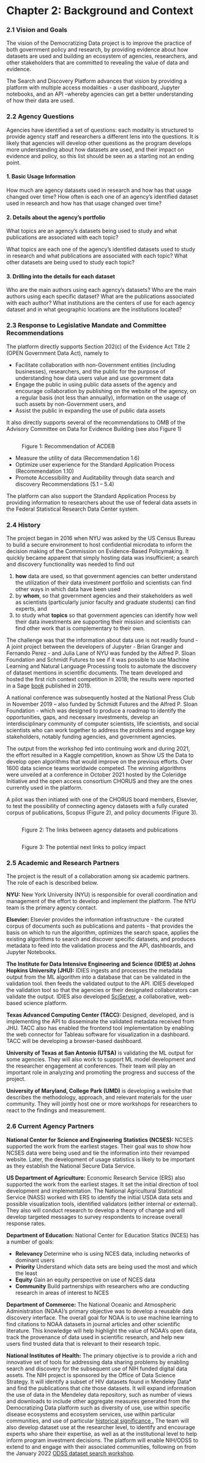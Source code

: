 # Chapter 2: Background and Context

### 2.1   Vision and Goals

The vision of the Democratizing Data project is to improve the practice of both government policy and research, by providing evidence about how datasets are used and building an ecosystem of agencies, researchers, and other stakeholders that are committed to revealing the value of data and evidence.

The Search and Discovery Platform advances that vision by providing a platform with multiple access modalities - a user dashboard, Jupyter notebooks, and an API -whereby agencies can get a better understanding of how their data are used.



### 2.2   Agency Questions

Agencies have identified a set of questions: each modality is structured to provide agency staff and researchers a different lens into the questions. It is likely that agencies will develop other questions as the program develops more understanding about how datasets are used, and their impact on evidence and policy, so this list should be seen as a starting not an ending point.

#### 1.   Basic Usage Information

How much are agency datasets used in research and how has that usage changed over time? How often is each one of an agency’s identified dataset used in research and how has that usage changed over time?

#### **2.   Details about the agency’s portfolio**

What topics are an agency’s datasets being used to study and what publications are associated with each topic?

What topics are each one of the agency’s identified datasets used to study in research and what publications are associated with each topic? What other datasets are being used to study each topic?

#### 3.   Drilling into the details for each dataset

Who are the main authors using each agency’s datasets? Who are the main authors using each specific dataset? What are the publications associated with each author? What institutions are the centers of use for each agency dataset and in what geographic locations are the institutions located?



### 2.3   Response to Legislative Mandate and Committee Recommendations

The platform directly supports Section 202(c) of the Evidence Act Title 2 (OPEN Government Data Act), namely to

* Facilitate collaboration with non-Government entities (including businesses), researchers, and the public for the purpose of understanding how data users value and use government data
* Engage the public in using public data assets of the agency and encourage collaboration by publishing on the website of the agency, on a regular basis (not less than annually), information on the usage of such assets by non-Government users, and
* Assist the public in expanding the use of public data assets

It also directly supports several of the recommendations to OMB of the Advisory Committee on Data for Evidence Building (see also Figure 1)

<figure><img src=".gitbook/assets/Screenshot 2023-03-13 at 3.28.32 PM.png" alt=""><figcaption><p>Figure 1: Recommendation of ACDEB</p></figcaption></figure>

* Measure the utility of data (Recommendation 1.6)
* Optimize user experience for the Standard Application Process (Recommendation 1.10)
* Promote Accessibility and Auditability through data search and discovery Recommendations (5.1 – 5.4)

The platform can also support the Standard Application Process by providing information to researchers about the use of federal data assets in the Federal Statistical Research Data Center system.



### 2.4   History

The project began in 2016 when NYU was asked by the US Census Bureau to build a secure environment to host confidential microdata to inform the decision making of the Commission on Evidence-Based Policymaking. It quickly became apparent that simply hosting data was insufficient; a search and discovery functionality was needed to find out

1. **how** data are used, so that government agencies can better understand the utilization of their data investment portfolio and scientists can find other ways in which data have been used
2. by **whom**, so that government agencies and their stakeholders as well as scientists (particularly junior faculty and graduate students) can find experts, and
3. to study what **topics** so that government agencies can identify how well their data investments are supporting their mission and scientists can find other work that is complementary to their own.

The challenge was that the information about data use is not readily found - A joint project between the developers of Jupyter - Brian Granger and Fernando Perez - and Julia Lane of NYU was funded by the Alfred P. Sloan Foundation and Schmidt Futures to see if it was possible to use Machine Learning and Natural Language Processing tools to automate the discovery of dataset mentions in scientific documents. The team developed and hosted the first rich context competition in 2018; the results were reported in a Sage [book](https://study.sagepub.com/richcontext) published in 2019.

A national conference was subsequently hosted at the National Press Club in November 2019 – also funded by Schmidt Futures and the Alfred P. Sloan Foundation - which was designed to produce a roadmap to identify the opportunities, gaps, and necessary investments, develop an interdisciplinary community of computer scientists, life scientists, and social scientists who can work together to address the problems and engage key stakeholders, notably funding agencies, and government agencies.

The output from the workshop fed into continuing work and during 2021, the effort resulted in a Kaggle competition, known as Show US the Data to develop open algorithms that would improve on the previous efforts. Over 1600 data science teams worldwide competed. The winning algorithms were unveiled at a conference in October 2021 hosted by the Coleridge Initiative and the open access consortium CHORUS and they are the ones currently used in the platform.

A pilot was then initiated with one of the CHORUS board members, Elsevier, to test the possibility of connecting agency datasets with a fully curated corpus of publications, Scopus (Figure 2), and policy documents (Figure 3).

<figure><img src=".gitbook/assets/DD_HowWeApproachTheProblem (1).png" alt=""><figcaption><p>Figure 2: The links between agency datasets and publications</p></figcaption></figure>

<figure><img src=".gitbook/assets/policy_impact.png" alt=""><figcaption><p>Figure 3: The potential next links to policy impact</p></figcaption></figure>

### 2.5   Academic and Research Partners

The project is the result of a collaboration among six academic partners. The role of each is described below.

**NYU:** New York University (NYU) is responsible for overall coordination and management of the effort to develop and implement the platform. The NYU team is the primary agency contact.

**Elsevier:** Elsevier provides the information infrastructure - the curated corpus of documents such as publications and patents - that provides the basis on which to run the algorithm, optimizes the search space, applies the existing algorithms to search and discover specific datasets, and produces metadata to feed into the validation process and the API, dashboards, and Jupyter Notebooks.

**The Institute for Data Intensive Engineering and Science (IDIES) at Johns Hopkins University (JHU):** IDIES ingests and processes the metadata output from the ML algorithm into a database that can be validated in the validation tool. then feeds the validated output to the API. IDIES developed the validation tool so that the agencies or their designated collaborators can validate the output. IDIES also developed [SciServer](https://sciserver.org/), a collaborative, web-based science platform.

**Texas Advanced Computing Center (TACC):** Designed, developed, and is implementing the API to disseminate the validated metadata received from JHU. TACC also has enabled the frontend tool implementation by enabling the web connector for Tableau software for visualization in a dashboard. TACC will be developing a browser-based dashboard.

**University of Texas at San Antonio (UTSA)** is validating the ML output for some agencies. They will also work to support ML model development and the researcher engagement at conferences. Their team will play an important role in analyzing and promoting the progress and success of the project.

**University of Maryland, College Park (UMD)** is developing a website that describes the methodology, approach, and relevant materials for the user community. They will jointly host one or more workshops for researchers to react to the findings and measurement.



### 2.6   Current Agency Partners

**National Center for Science and Engineering Statistics (NCSES):** NCSES supported the work from the earliest stages. Their goal was to show how NCSES data were being used and tie the information into their revamped website. Later, the development of usage statistics is likely to be important as they establish the National Secure Data Service.

**US Department of Agriculture:** Economic Research Service (ERS) also supported the work from the earliest stages. It set the initial direction of tool development and implementation. The National Agricultural Statistical Service (NASS) worked with ERS to identify the initial USDA data sets and possible visualization tools, identified validators (either internal or external). They also will conduct research to develop a theory of change and will develop targeted messages to survey respondents to increase overall response rates.

**Department of Education:** National Center for Education Statics (NCES) has a number of goals:

* **Relevancy** Determine who is using NCES data, including networks of dominant users
* **Priority** Understand which data sets are being used the most and which the least
* **Equity** Gain an equity perspective on use of NCES data
* **Community** Build partnerships with researchers who are conducting research in areas of interest to NCES

**Department of Commerce:** The National Oceanic and Atmospheric Administration (NOAA)’s primary objective was to develop a reusable data discovery interface. The overall goal for NOAA is to use machine learning to find citations to NOAA datasets in journal articles and other scientific literature. This knowledge will help highlight the value of NOAA’s open data, track the provenance of data used in scientific research, and help new users find trusted data that is relevant to their research topic.

**National Institutes of Health:** The primary objective is to provide a rich and innovative set of tools for addressing data sharing problems by enabling search and discovery for the subsequent use of NIH funded digital data assets. The NIH project is sponsored by the Office of Data Science Strategy. It will identify a subset of HIV datasets found in Mendeley Data\* and find the publications that cite those datasets. It will expand information the use of data in the Mendeley data repository, such as number of views and downloads to include other aggregate measures generated from the Democratizing Data platform such as diversity of use, use within specific disease ecosystems and ecosystem services, use within particular communities, and use of particular [historical significance .](https://data.mendeley.com/) The team will also develop dataset use at the researcher level, to identify and encourage experts who share their expertise, as well as at the institutional level to help inform program investment decisions. The platform will enable NIH/ODSS to extend to and engage with their associated communities, following on from the January 2022 [ODSS dataset search workshop](https://datascience.nih.gov/data-infrastructure/search-workshop).&#x20;





